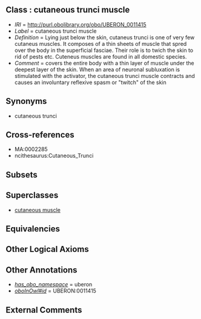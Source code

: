 
## Class : cutaneous trunci muscle

 * *IRI* = http://purl.obolibrary.org/obo/UBERON_0011415
 * *Label* = cutaneous trunci muscle
 * *Definition* = Lying just below the skin, cutaneus trunci is one of very few cutaneus muscles. It composes of a thin sheets of muscle that spred over the body in the superficial fasciae. Their role is to twich the skin to rid of pests etc. Cuteneus muscles are found in all domestic species.
 * *Comment* = covers the entire body with a thin layer of muscle under the deepest layer of the skin. When an area of neuronal subluxation is stimulated with the activator, the cutaneous trunci muscle contracts and causes an involuntary reflexive spasm or "twitch" of the skin

## Synonyms

 * cutaneous trunci

## Cross-references

 * MA:0002285
 * ncithesaurus:Cutaneous_Trunci

## Subsets


## Superclasses

 * [cutaneous muscle](../../UBERON/21/UBERON_0006821.md)

## Equivalencies


## Other Logical Axioms


## Other Annotations

 * *[has_obo_namespace](../../ce/oboInOwl#hasOBONamespace.md)* = uberon
 * *[oboInOwl#id](../../id/oboInOwl#id.md)* = UBERON:0011415

## External Comments

